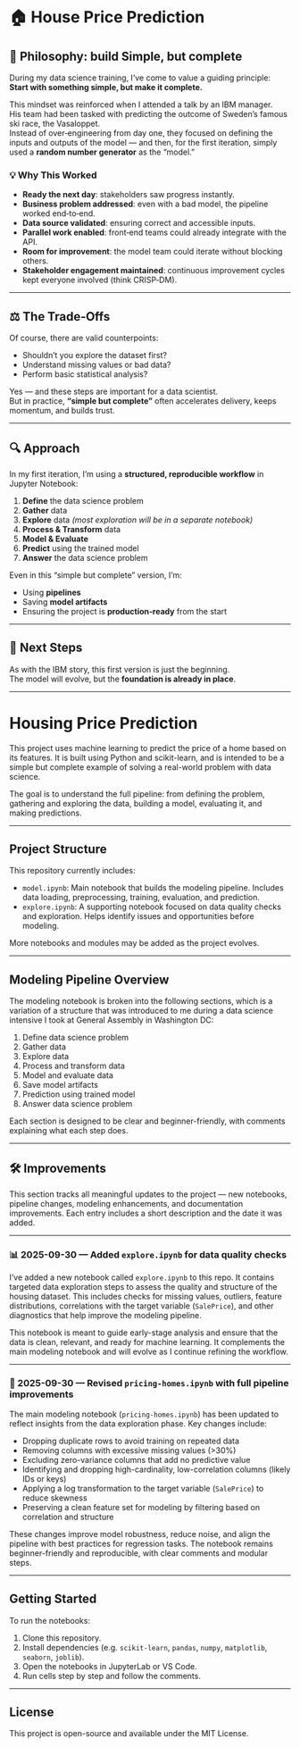 # 🏠 House Price Prediction

## 📜 Philosophy: build Simple, but complete

During my data science training, I’ve come to value a guiding principle:  
**Start with something simple, but make it complete.**

This mindset was reinforced when I attended a talk by an IBM manager.  
His team had been tasked with predicting the outcome of Sweden’s famous ski race, the Vasaloppet.  
Instead of over‑engineering from day one, they focused on defining the inputs and outputs of the model — and then, for the first iteration, simply used a **random number generator** as the “model.”

### 💡 Why This Worked
- **Ready the next day**: stakeholders saw progress instantly.  
- **Business problem addressed**: even with a bad model, the pipeline worked end‑to‑end.  
- **Data source validated**: ensuring correct and accessible inputs.  
- **Parallel work enabled**: front‑end teams could already integrate with the API.  
- **Room for improvement**: the model team could iterate without blocking others.  
- **Stakeholder engagement maintained**: continuous improvement cycles kept everyone involved (think CRISP‑DM).

---

## ⚖️ The Trade‑Offs

Of course, there are valid counterpoints:

- Shouldn’t you explore the dataset first?  
- Understand missing values or bad data?  
- Perform basic statistical analysis?  

Yes — and these steps are important for a data scientist.  
But in practice, **“simple but complete”** often accelerates delivery, keeps momentum, and builds trust.

---

## 🔍 Approach

In my first iteration, I’m using a **structured, reproducible workflow** in Jupyter Notebook:

1. **Define** the data science problem  
2. **Gather** data  
3. **Explore** data *(most exploration will be in a separate notebook)*  
4. **Process & Transform** data  
5. **Model & Evaluate**  
6. **Predict** using the trained model  
7. **Answer** the data science problem  

Even in this “simple but complete” version, I’m:
- Using **pipelines**
- Saving **model artifacts**
- Ensuring the project is **production‑ready** from the start

---

## 🚀 Next Steps

As with the IBM story, this first version is just the beginning.  
The model will evolve, but the **foundation is already in place**.

---

# Housing Price Prediction

This project uses machine learning to predict the price of a home based on its features. It is built using Python and scikit-learn, and is intended to be a simple but complete example of solving a real-world problem with data science.

The goal is to understand the full pipeline: from defining the problem, gathering and exploring the data, building a model, evaluating it, and making predictions.

---

## Project Structure

This repository currently includes:

- `model.ipynb`: Main notebook that builds the modeling pipeline. Includes data loading, preprocessing, training, evaluation, and prediction.
- `explore.ipynb`: A supporting notebook focused on data quality checks and exploration. Helps identify issues and opportunities before modeling.

More notebooks and modules may be added as the project evolves.

---

## Modeling Pipeline Overview

The modeling notebook is broken into the following sections, which is a variation of a structure that was introduced to me during a data science intensive I took at General Assembly in Washington DC:

1. Define data science problem
2. Gather data
3. Explore data
4. Process and transform data
5. Model and evaluate data
6. Save model artifacts
7. Prediction using trained model
8. Answer data science problem

Each section is designed to be clear and beginner-friendly, with comments explaining what each step does.

---

## 🛠️ Improvements

This section tracks all meaningful updates to the project — new notebooks, pipeline changes, modeling enhancements, and documentation improvements. Each entry includes a short description and the date it was added.

---

### 📊 2025-09-30 — Added `explore.ipynb` for data quality checks

I’ve added a new notebook called `explore.ipynb` to this repo. It contains targeted data exploration steps to assess the quality and structure of the housing dataset. This includes checks for missing values, outliers, feature distributions, correlations with the target variable (`SalePrice`), and other diagnostics that help improve the modeling pipeline.

This notebook is meant to guide early-stage analysis and ensure that the data is clean, relevant, and ready for machine learning. It complements the main modeling notebook and will evolve as I continue refining the workflow.

---

### 🧱 2025-09-30 — Revised `pricing-homes.ipynb` with full pipeline improvements

The main modeling notebook (`pricing-homes.ipynb`) has been updated to reflect insights from the data exploration phase. Key changes include:

- Dropping duplicate rows to avoid training on repeated data
- Removing columns with excessive missing values (>30%)
- Excluding zero-variance columns that add no predictive value
- Identifying and dropping high-cardinality, low-correlation columns (likely IDs or keys)
- Applying a log transformation to the target variable (`SalePrice`) to reduce skewness
- Preserving a clean feature set for modeling by filtering based on correlation and structure

These changes improve model robustness, reduce noise, and align the pipeline with best practices for regression tasks. The notebook remains beginner-friendly and reproducible, with clear comments and modular steps.

---

## Getting Started

To run the notebooks:

1. Clone this repository.
2. Install dependencies (e.g. `scikit-learn`, `pandas`, `numpy`, `matplotlib`, `seaborn`, `joblib`).
3. Open the notebooks in JupyterLab or VS Code.
4. Run cells step by step and follow the comments.

---

## License

This project is open-source and available under the MIT License.

